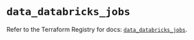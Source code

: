 # `data_databricks_jobs`

Refer to the Terraform Registry for docs: [`data_databricks_jobs`](https://registry.terraform.io/providers/databricks/databricks/1.93.0/docs/data-sources/jobs).
